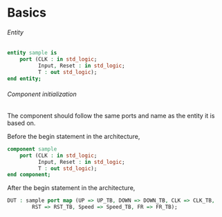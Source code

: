 # Basics

###### Entity
```vhdl
entity sample is
    port (CLK : in std_logic;
          Input, Reset : in std_logic;
          T : out std_logic);
end entity;
```

###### Component initialization
The component should follow the same ports and name as the entity it is based on.<br>

Before the begin statement in the architecture,
```vhdl
component sample
    port (CLK : in std_logic;
          Input, Reset : in std_logic;
          T : out std_logic);
end component;
```

After the begin statement in the architecture,
```vhdl
DUT : sample port map (UP => UP_TB, DOWN => DOWN_TB, CLK => CLK_TB, 
        RST => RST_TB, Speed => Speed_TB, FR => FR_TB);
```